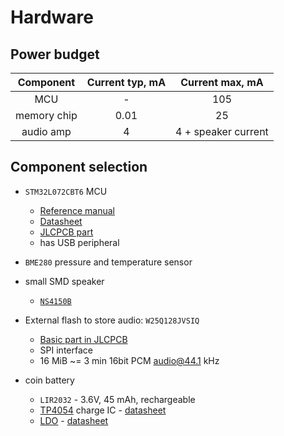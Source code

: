 # Hardware

## Power budget

| Component | Current typ, mA | Current max, mA |
|:---:|:---:|:---:|
| MCU | - | 105 | 
| memory chip | 0.01 | 25 |
| audio amp | 4 | 4 + speaker current |

## Component selection

- `STM32L072CBT6` MCU
    - [Reference manual](stm32l0x2_reference_manual.pdf)
    - [Datasheet](stm32l072cb.pdf)
    - [JLCPCB part](https://jlcpcb.com/partdetail/STMicroelectronics-STM32L072CBT6/C465977)
    - has USB peripheral

- `BME280` pressure and temperature sensor
- small SMD speaker
    - [`NS4150B`](ULNS4150b_NSIWAY_0001.pdf)
- External flash to store audio: `W25Q128JVSIQ`
    - [Basic part in JLCPCB](https://jlcpcb.com/partdetail/WinbondElec-W25Q128JVSIQ/C97521)
    - SPI interface
    - 16 MiB ~= 3 min 16bit PCM audio@44.1 kHz
- coin battery
    - `LIR2032` - 3.6V, 45 mAh, rechargeable
    - [TP4054](https://jlcpcb.com/partdetail/Goodwork-TP4054/C21713960) charge IC - [datasheet](tp4054.pdf)
    - [LDO](https://jlcpcb.com/partdetail/TorexSemicon-XC6206P332MRG/C5446) - [datasheet](./ldo_datasheet.pdf)
